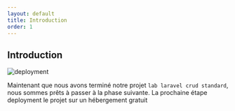 ```yaml
---
layout: default
title: Introduction
order: 1
---
```

## Introduction 
![deployment](/lab-deploy-laravel/1.introduction/images/deployment.png)

<!-- note -->
Maintenant que nous avons terminé notre projet `lab laravel crud standard`, nous sommes prêts à passer à la phase suivante. La prochaine étape deployment le projet sur un hébergement gratuit
<!-- new slide -->
